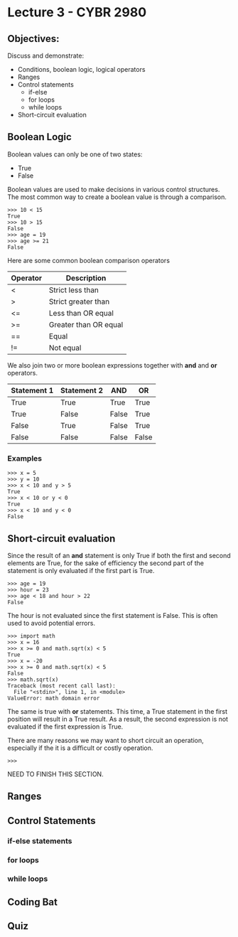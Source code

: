 # Lecture 3 - CYBR 2980

## Objectives:
Discuss and demonstrate:
- Conditions, boolean logic, logical operators
- Ranges
- Control statements
  - if-else
  - for loops
  - while loops
- Short-circuit evaluation 


## Boolean Logic
Boolean values can only be one of two states:
- True
- False

Boolean values are used to make decisions in various control structures. The most common way to create a boolean value is through a comparison.
```
>>> 10 < 15
True
>>> 10 > 15
False
>>> age = 19
>>> age >= 21
False
```

Here are some common boolean comparison operators  

| Operator | Description |
| --- | --- |
| < | Strict less than |
| > | Strict greater than |
| <= | Less than OR equal |
| >= | Greater than OR equal |
| == | Equal |
| != | Not equal |

We also join two or more boolean expressions together with **and** and **or** operators.

| Statement 1 | Statement 2 | AND | OR |
|---|---|---|---|
|True|True|True|True|
|True|False|False|True|
|False|True|False|True|
|False|False|False|False|

### Examples
```
>>> x = 5
>>> y = 10
>>> x < 10 and y > 5
True
>>> x < 10 or y < 0
True
>>> x < 10 and y < 0
False
```
## Short-circuit evaluation
Since the result of an **and** statement is only True if both the first and second elements are True, for the sake of efficiency the second part of the statement is only evaluated if the first part is True.

```
>>> age = 19
>>> hour = 23
>>> age < 18 and hour > 22
False
```
The hour is not evaluated since the first statement is False. This is often used to avoid potential errors.
```
>>> import math
>>> x = 16
>>> x >= 0 and math.sqrt(x) < 5
True
>>> x = -20
>>> x >= 0 and math.sqrt(x) < 5
False
>>> math.sqrt(x)
Traceback (most recent call last):
  File "<stdin>", line 1, in <module>
ValueError: math domain error
```
The same is true with **or** statements. This time, a True statement in the first position will result in a True result. As a result, the second expression is not evaluated if the first expression is True.

There are many reasons we may want to short circuit an operation, especially if the it is a difficult or costly operation.
```
>>>
```
NEED TO FINISH THIS SECTION.
## Ranges

## Control Statements

### if-else statements

### for loops

### while loops

## Coding Bat

## Quiz

